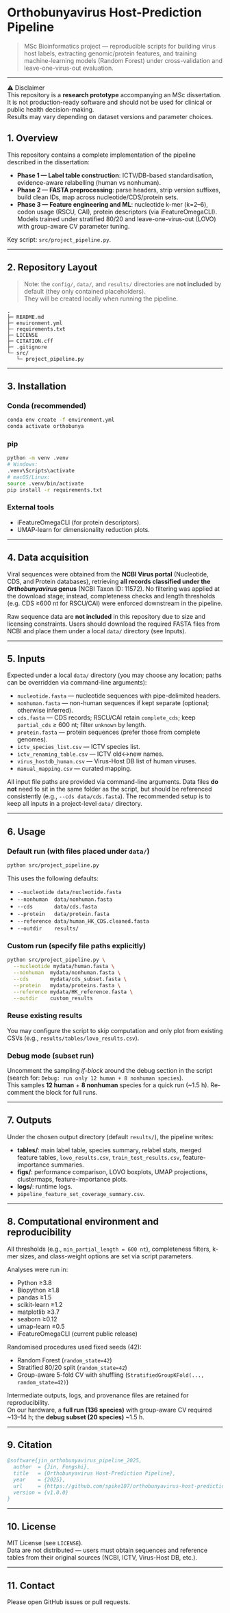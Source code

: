 # Orthobunyavirus Host-Prediction Pipeline

> MSc Bioinformatics project — reproducible scripts for building virus host labels, extracting genomic/protein features, and training machine-learning models (Random Forest) under cross-validation and leave-one-virus-out evaluation.

---
⚠️ Disclaimer  
This repository is a **research prototype** accompanying an MSc dissertation.  
It is not production-ready software and should not be used for clinical or public health decision-making.  
Results may vary depending on dataset versions and parameter choices.

## 1. Overview

This repository contains a complete implementation of the pipeline described in the dissertation:
- **Phase 1 — Label table construction**: ICTV/DB-based standardisation, evidence-aware relabelling (human vs nonhuman).
- **Phase 2 — FASTA preprocessing**: parse headers, strip version suffixes, build clean IDs, map across nucleotide/CDS/protein sets.
- **Phase 3 — Feature engineering and ML**: nucleotide k-mer (k=2–6), codon usage (RSCU, CAI), protein descriptors (via iFeatureOmegaCLI).  
  Models trained under stratified 80/20 and leave-one-virus-out (LOVO) with group-aware CV parameter tuning.

Key script: `src/project_pipeline.py`.

---

## 2. Repository Layout

> Note: the `config/`, `data/`, and `results/` directories are **not included** by default (they only contained placeholders).  
> They will be created locally when running the pipeline.

```
.
├─ README.md
├─ environment.yml
├─ requirements.txt
├─ LICENSE
├─ CITATION.cff
├─ .gitignore
└─ src/
   └─ project_pipeline.py
```

---

## 3. Installation

### Conda (recommended)
```bash
conda env create -f environment.yml
conda activate orthobunya
```

### pip
```bash
python -m venv .venv
# Windows:
.venv\Scripts\activate
# macOS/Linux:
source .venv/bin/activate
pip install -r requirements.txt
```

### External tools
- iFeatureOmegaCLI (for protein descriptors).
- UMAP-learn for dimensionality reduction plots.

---

## 4. Data acquisition

Viral sequences were obtained from the **NCBI Virus portal** (Nucleotide, CDS, and Protein databases), retrieving **all records classified under the *Orthobunyavirus* genus** (NCBI Taxon ID: 11572). No filtering was applied at the download stage; instead, completeness checks and length thresholds (e.g. CDS ≥600 nt for RSCU/CAI) were enforced downstream in the pipeline.

Raw sequence data are **not included** in this repository due to size and licensing constraints. Users should download the required FASTA files from NCBI and place them under a local `data/` directory (see Inputs).

---

## 5. Inputs

Expected under a local `data/` directory (you may choose any location; paths can be overridden via command-line arguments):
- `nucleotide.fasta` — nucleotide sequences with pipe-delimited headers.
- `nonhuman.fasta` — non-human sequences if kept separate (optional; otherwise inferred).
- `cds.fasta` — CDS records; RSCU/CAI retain `complete_cds`; keep `partial_cds` ≥ 600 nt; filter `unknown` by length.
- `protein.fasta` — protein sequences (prefer those from complete genomes).
- `ictv_species_list.csv` — ICTV species list.
- `ictv_renaming_table.csv` — ICTV old↔new names.
- `virus_hostdb_human.csv` — Virus-Host DB list of human viruses.
- `manual_mapping.csv` — curated mapping.

All input file paths are provided via command-line arguments. Data files **do not** need to sit in the same folder as the script, but should be referenced consistently (e.g., `--cds data/cds.fasta`). The recommended setup is to keep all inputs in a project-level `data/` directory.

---

## 6. Usage

### Default run (with files placed under `data/`)
```bash
python src/project_pipeline.py
```
This uses the following defaults:
- `--nucleotide data/nucleotide.fasta`
- `--nonhuman  data/nonhuman.fasta`
- `--cds       data/cds.fasta`
- `--protein   data/protein.fasta`
- `--reference data/human_HK_CDS.cleaned.fasta`
- `--outdir    results/`

### Custom run (specify file paths explicitly)
```bash
python src/project_pipeline.py \
  --nucleotide mydata/human.fasta \
  --nonhuman  mydata/nonhuman.fasta \
  --cds       mydata/cds_subset.fasta \
  --protein   mydata/proteins.fasta \
  --reference mydata/HK_reference.fasta \
  --outdir    custom_results
```

### Reuse existing results
You may configure the script to skip computation and only plot from existing CSVs (e.g., `results/tables/lovo_results.csv`).

### Debug mode (subset run)
Uncomment the sampling *if-block* around the debug section in the script (search for: `Debug: run only 12 human + 8 nonhuman species`).  
This samples **12 human** + **8 nonhuman** species for a quick run (~1.5 h). Re-comment the block for full runs.

---

## 7. Outputs

Under the chosen output directory (default `results/`), the pipeline writes:
- **tables/**: main label table, species summary, relabel stats, merged feature tables, `lovo_results.csv`, `train_test_results.csv`, feature-importance summaries.
- **figs/**: performance comparison, LOVO boxplots, UMAP projections, clustermaps, feature-importance plots.
- **logs/**: runtime logs.
- `pipeline_feature_set_coverage_summary.csv`.

---

## 8. Computational environment and reproducibility

All thresholds (e.g., `min_partial_length = 600 nt`), completeness filters, k-mer sizes, and class-weight options are set via script parameters.

Analyses were run in:
- Python ≥3.8
- Biopython ≥1.8
- pandas ≥1.5
- scikit-learn ≥1.2
- matplotlib ≥3.7
- seaborn ≥0.12
- umap-learn ≥0.5
- iFeatureOmegaCLI (current public release)

Randomised procedures used fixed seeds (42):
- Random Forest (`random_state=42`)
- Stratified 80/20 split (`random_state=42`)
- Group-aware 5-fold CV with shuffling (`StratifiedGroupKFold(..., random_state=42)`)

Intermediate outputs, logs, and provenance files are retained for reproducibility.  
On our hardware, a **full run (136 species)** with group-aware CV required ~13–14 h; the **debug subset (20 species)** ~1.5 h.

---

## 9. Citation

```bibtex
@software{jin_orthobunyavirus_pipeline_2025,
  author  = {Jin, Fengshi},
  title   = {Orthobunyavirus Host-Prediction Pipeline},
  year    = {2025},
  url     = {https://github.com/spike107/orthobunyavirus-host-prediction},
  version = {v1.0.0}
}
```

---

## 10. License

MIT License (see `LICENSE`).  
Data are not distributed — users must obtain sequences and reference tables from their original sources (NCBI, ICTV, Virus-Host DB, etc.).

---

## 11. Contact

Please open GitHub issues or pull requests.
